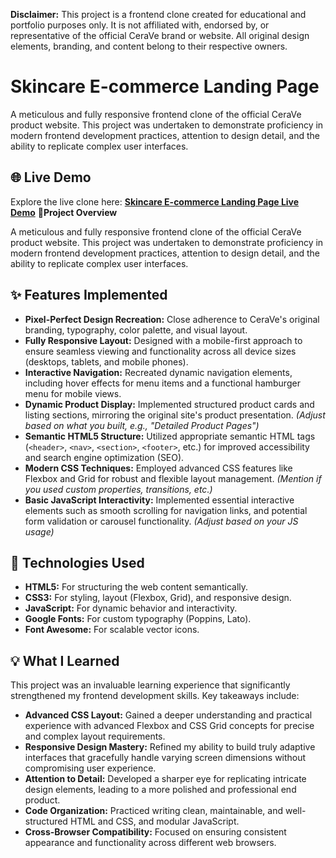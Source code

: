 **Disclaimer:** This project is a frontend clone created for educational and portfolio purposes only. It is not affiliated with, endorsed by, or representative of the official CeraVe brand or website. All original design elements, branding, and content belong to their respective owners.
# Skincare E-commerce Landing Page
A meticulous and fully responsive frontend clone of the official CeraVe product website. This project was undertaken to demonstrate proficiency in modern frontend development practices, attention to design detail, and the ability to replicate complex user interfaces.
## 🌐 Live Demo
Explore the live clone here:
[**Skincare E-commerce Landing Page Live Demo**](https://mun-eerah.github.io/skincare-e-commerce-landing-page/)
**📝Project Overview**

A meticulous and fully responsive frontend clone of the official CeraVe product website. This project was undertaken to demonstrate proficiency in modern frontend development practices, attention to design detail, and the ability to replicate complex user interfaces.

## ✨ Features Implemented

* **Pixel-Perfect Design Recreation:** Close adherence to CeraVe's original branding, typography, color palette, and visual layout.
* **Fully Responsive Layout:** Designed with a mobile-first approach to ensure seamless viewing and functionality across all device sizes (desktops, tablets, and mobile phones).
* **Interactive Navigation:** Recreated dynamic navigation elements, including hover effects for menu items and a functional hamburger menu for mobile views.
* **Dynamic Product Display:** Implemented structured product cards and listing sections, mirroring the original site's product presentation. *(Adjust based on what you built, e.g., "Detailed Product Pages")*
* **Semantic HTML5 Structure:** Utilized appropriate semantic HTML tags (`<header>`, `<nav>`, `<section>`, `<footer>`, etc.) for improved accessibility and search engine optimization (SEO).
* **Modern CSS Techniques:** Employed advanced CSS features like Flexbox and Grid for robust and flexible layout management. *(Mention if you used custom properties, transitions, etc.)*
* **Basic JavaScript Interactivity:** Implemented essential interactive elements such as smooth scrolling for navigation links, and potential form validation or carousel functionality. *(Adjust based on your JS usage)*

## 🚀 Technologies Used

* **HTML5:** For structuring the web content semantically.
* **CSS3:** For styling, layout (Flexbox, Grid), and responsive design.
* **JavaScript:** For dynamic behavior and interactivity.
* **Google Fonts:** For custom typography (Poppins, Lato).
* **Font Awesome:** For scalable vector icons.

## 💡 What I Learned

This project was an invaluable learning experience that significantly strengthened my frontend development skills. Key takeaways include:

* **Advanced CSS Layout:** Gained a deeper understanding and practical experience with advanced Flexbox and CSS Grid concepts for precise and complex layout requirements.
* **Responsive Design Mastery:** Refined my ability to build truly adaptive interfaces that gracefully handle varying screen dimensions without compromising user experience.
* **Attention to Detail:** Developed a sharper eye for replicating intricate design elements, leading to a more polished and professional end product.
* **Code Organization:** Practiced writing clean, maintainable, and well-structured HTML and CSS, and modular JavaScript.
* **Cross-Browser Compatibility:** Focused on ensuring consistent appearance and functionality across different web browsers.
